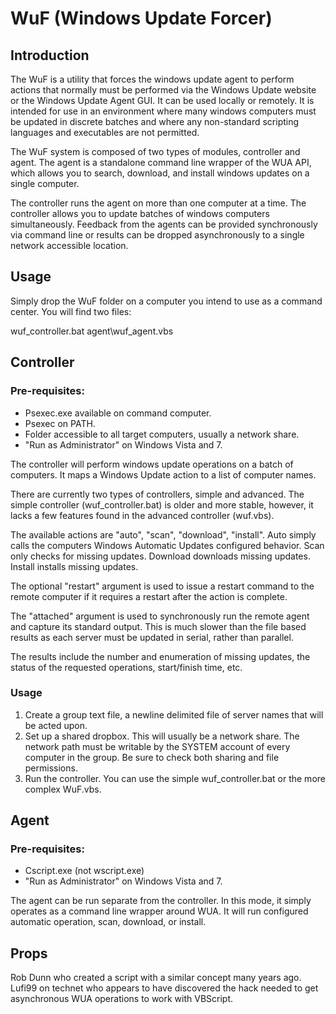 # WuF (Windows Update Forcer)

## Introduction

The WuF is a utility that forces the windows update agent to perform actions that normally 
must be performed via the Windows Update website or the Windows Update Agent GUI. It can 
be used locally or remotely. It is intended for use in an environment where many windows 
computers must be updated in discrete batches and where any non-standard scripting languages 
and executables are not permitted.

The WuF system is composed of two types of modules, controller and agent.
The agent is a standalone command line wrapper of the WUA API, which 
allows you to search, download, and install windows updates on a single computer.

The controller runs the agent on more than one computer at a time. The controller allows 
you to update batches of windows computers simultaneously. Feedback from the agents can 
be provided synchronously via command line or results can be dropped asynchronously to a 
single network accessible location.

## Usage
Simply drop the WuF folder on a computer you intend to use as a command center. You 
will find two files:

wuf_controller.bat
agent\wuf_agent.vbs

## Controller

### Pre-requisites:
- Psexec.exe available on command computer.
- Psexec on PATH.
- Folder accessible to all target computers, usually a network share.
- "Run as Administrator" on Windows Vista and 7.

The controller will perform windows update operations on a batch of computers. 
It maps a Windows Update action to a list of computer names. 

There are currently two types of controllers, simple and advanced. The simple
controller (wuf_controller.bat) is older and more stable, however, it lacks a few
features found in the advanced controller (wuf.vbs).

The available actions are "auto", "scan", "download", "install". Auto simply calls 
the computers Windows Automatic Updates configured behavior. Scan only checks for 
missing updates. Download downloads missing updates. Install installs missing updates.

The optional "restart" argument is used to issue a restart command to the remote computer 
if it requires a restart after the action is complete.

The "attached" argument is used to synchronously run the remote agent and capture its 
standard output. This is much slower than the file based results as each server must be 
updated in serial, rather than parallel.

The results include the number and enumeration of missing updates, the status of the 
requested operations, start/finish time, etc.

### Usage
1. Create a group text file, a newline delimited file of server names that will be acted upon.
2. Set up a shared dropbox. This will usually be a network share. The network path must 
be writable by the SYSTEM account of every computer in the group. Be sure to check both 
sharing and file permissions.
3. Run the controller. You can use the simple wuf_controller.bat or the more complex
WuF.vbs.

## Agent

### Pre-requisites:
- Cscript.exe (not wscript.exe)
- "Run as Administrator" on Windows Vista and 7.

The agent can be run separate from the controller. In this mode, it simply operates as a 
command line wrapper around WUA. It will run configured automatic operation, scan, 
download, or install.

## Props
Rob Dunn who created a script with a similar concept many years ago.
Lufi99 on technet who appears to have discovered the hack needed to get asynchronous 
WUA operations to work with VBScript.
